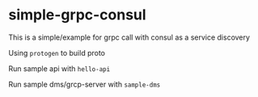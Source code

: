 # simple-grpc-consul

This is a simple/example for grpc call with consul as a service discovery

Using `protogen` to build proto

Run sample api with `hello-api`

Run sample dms/grcp-server with `sample-dms`

